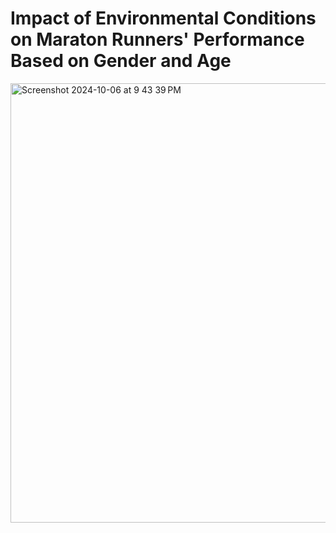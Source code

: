 # Impact of Environmental Conditions on Maraton Runners' Performance Based on Gender and Age
<img width="703" alt="Screenshot 2024-10-06 at 9 43 39 PM" src="https://github.com/user-attachments/assets/d48e6a32-0535-4e27-8702-d47efb022f6c">
